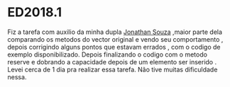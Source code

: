 # ED2018.1

Fiz a tarefa com auxilio da minha dupla [Jonathan Souza](https://github.com/devjonathansouza) ,maior parte dela comparando os metodos do vector original e vendo seu comportamento , depois corrigindo alguns pontos que estavam errados , com o codigo de exemplo disponibilizado. Depois finalizando o codigo com o metodo reserve e dobrando a capacidade depois de um elemento ser inserido . Levei cerca de 1 dia pra realizar essa tarefa. Não tive muitas dificuldade nessa.
